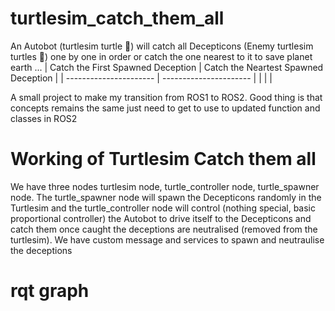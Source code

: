 # turtlesim_catch_them_all

An Autobot (turtlesim turtle 🤖) will catch all Decepticons (Enemy turtlesim turtles 👾) one by one in order or catch the one nearest to it to save planet earth ...
| Catch the First Spawned Deception          | Catch the Neartest Spawned Deception               |
| ---------------------- | ---------------------- |
| | |

A small project to make my transition from ROS1 to ROS2. Good thing is that concepts remains the same just need to get to use to updated function and classes in ROS2

# Working of Turtlesim Catch them all

We have three nodes turtlesim node, turtle_controller node, turtle_spawner node. The turtle_spawner node will spawn the Decepticons randomly in the Turtlesim and the turtle_controller node will control (nothing special, basic proportional controller) the Autobot to drive itself to the Decepticons and catch them once caught the deceptions are neutralised (removed from the turtlesim). We have custom message and services to spawn and neutraulise the deceptions

# rqt graph




